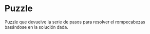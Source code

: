 Puzzle
======

Puzzle que devuelve la serie de pasos para resolver el rompecabezas basándose en la solución dada.
